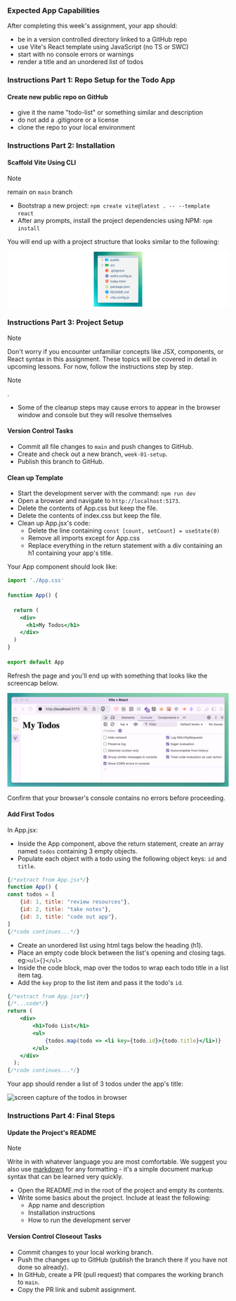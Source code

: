<!-- h1, h2 already used by CTD Learns -->
<!-- draft exercise composition v1-->
### Expected App Capabilities

After completing this week's assignment, your app should:

- be in a version controlled directory linked to a GitHub repo
- use Vite's React template using JavaScript (no TS or SWC)
- start with no console errors or warnings
- render a title and an unordered list of todos

### Instructions Part 1: Repo Setup for the Todo App

#### Create new public repo on GitHub

- give it the name "todo-list" or something similar and description
- do not add a .gitignore or a license
- clone the repo to your local environment

### Instructions Part 2: Installation

#### Scaffold Vite Using CLI

>[!note]
>remain on `main` branch

- Bootstrap a new project: `npm create vite@latest . -- --template react`
- After any prompts, install the project dependencies using NPM: `npm install`

You will end up with a project structure that looks similar to the following:

![screen capture of the newly installed project directory](https://raw.githubusercontent.com/Code-the-Dream-School/react-curriculum-v4/refs/heads/main/learns-app-content/week-01/assets/project-directory.png)

### Instructions Part 3: Project Setup

> [!note]
> Don't worry if you encounter unfamiliar concepts like JSX, components, or React syntax in this assignment. These topics will be covered in detail in upcoming lessons. For now, follow the instructions step by step.

> [!note]
>.
>
> - Some of the cleanup steps may cause errors to appear in the browser window and console but they will resolve themselves

#### Version Control Tasks

- Commit all file changes to `main` and push changes to GitHub.
- Create and check out a new branch, `week-01-setup`.
- Publish this branch to GitHub.

#### Clean up Template

- Start the development server with the command: `npm run dev`
- Open a browser and navigate to `http://localhost:5173`.
- Delete the contents of App.css but keep the file.
- Delete the contents of index.css but keep the file.
- Clean up App.jsx's code:
  - Delete the line containing `const [count, setCount] = useState(0)`
  - Remove all imports except for App.css
  - Replace everything in the return statement with a div containing an h1 containing your app's title.

Your App component should look like:

```jsx
import './App.css'

function App() {

  return (
    <div>
      <h1>My Todos</h1>
    </div>
  )
}

export default App
```

Refresh the page and you'll end up with something that looks like the screencap below.

![screen capture of app title in browser](https://raw.githubusercontent.com/Code-the-Dream-School/react-curriculum-v4/refs/heads/main/learns-app-content/week-01/assets/title-screencap.png)

Confirm that your browser's console contains no errors before proceeding.

#### Add First Todos

In App.jsx:

- Inside the App component, above the return statement, create an array named `todos` containing 3 empty objects.
- Populate each object with a todo using the following object keys: `id` and `title`.

```jsx
{/*extract from App.jsx*/}
function App() {
const todos = [
    {id: 1, title: "review resources"},
    {id: 2, title: "take notes"},
    {id: 3, title: "code out app"},
]
{/*code continues...*/}
```

- Create an unordered list using html tags below the heading (h1).
- Place an empty code block between the list's opening and closing tags. eg:`<ul>{}</ul>`
- Inside the code block, map over the todos to wrap each todo title in a list item tag.
- Add the `key` prop to the list item and pass it the todo's `id`.

```jsx
{/*extract from App.jsx*/}
{/*...code*/}
return (
    <div>
        <h1>Todo List</h1>
        <ul>
            {todos.map(todo => <li key={todo.id}>{todo.title}</li>)}
        </ul>
    </div>
  );
{/*code continues...*/}
```

Your app should render a list of 3 todos under the app's title:

![screen capture of the todos in browser](https://raw.githubusercontent.com/Code-the-Dream-School/react-curriculum-v4/refs/heads/main/learns-app-content/week-01/assets/todos-screencap.png)

### Instructions Part 4: Final Steps

#### Update the Project's README

> [!note]
> Write in with whatever language you are most comfortable. We suggest you also use [markdown](https://gist.github.com/Myndex/5140d6fe98519bb15c503c490e713233) for any formatting - it's a simple document markup syntax that can be learned very quickly.

- Open the README.md in the root of the project and empty its contents.
- Write some basics about the project. Include at least the following:
  - App name and description
  - Installation instructions
  - How to run the development server

#### Version Control Closeout Tasks

- Commit changes to your local working branch.
- Push the changes up to GitHub (publish the branch there if you have not done so already).
- In GitHub, create a PR (pull request) that compares the working branch to `main`.
- Copy the PR link and submit assignment.
